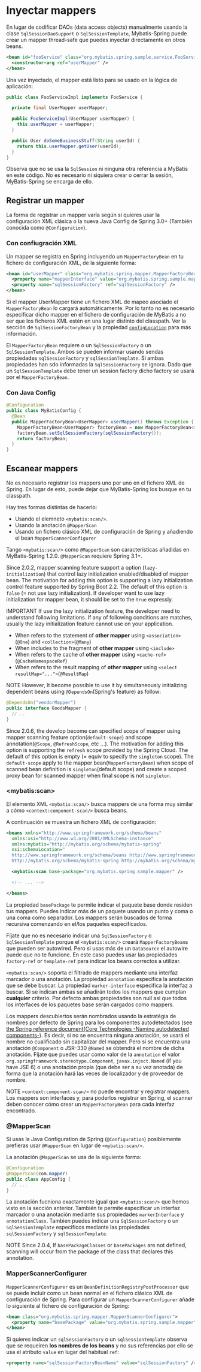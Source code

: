 <a name="Inyectar_mappers"></a>
# Inyectar mappers

En lugar de codificar DAOs (data access objects) manualmente usando la clase `SqlSessionDaoSupport` o `SqlSessionTemplate`, Mybatis-Spring puede crear un mapper thread-safe que puedes inyectar directamente en otros beans.

```xml
<bean id="fooService" class="org.mybatis.spring.sample.service.FooServiceImpl">
  <constructor-arg ref="userMapper" />
</bean>
```

 Una vez inyectado, el mapper está listo para se usado en la lógica de aplicación:

```java
public class FooServiceImpl implements FooService {

  private final UserMapper userMapper;

  public FooServiceImpl(UserMapper userMapper) {
    this.userMapper = userMapper;
  }

  public User doSomeBusinessStuff(String userId) {
    return this.userMapper.getUser(userId);
  }
}
```

Observa que no se usa la `SqlSession` ni ninguna otra referencia a MyBatis en este código. No es necesario ni siquiera crear o cerrar la sesión, MyBatis-Spring se encarga de ello.

<a name="register"></a>
## Registrar un mapper

La forma de registrar un mapper varía según si quieres usar la configuración XML clásica o la nueva Java Config de Spring 3.0+ (También conocida como `@Configuration`).

### Con confiugración XML

Un mapper se registra en Spring incluyendo un `MapperFactoryBean` en tu fichero de configuración XML, de la siguiente forma:

```xml
<bean id="userMapper" class="org.mybatis.spring.mapper.MapperFactoryBean">
  <property name="mapperInterface" value="org.mybatis.spring.sample.mapper.UserMapper" />
  <property name="sqlSessionFactory" ref="sqlSessionFactory" />
</bean>
```

Si el mapper UserMapper tiene un fichero XML de mapeo asociado el `MapperFactoryBean` lo cargará automáticamente.
Por lo tanto no es necesario especificar dicho mapper en el fichero de configuración de MyBatis a no ser que los ficheros XML estén en una lugar distinto del classpath.
Ver la sección de `SqlSessionFactoryBean` y la propiedad [`configLocation`](factorybean.html) para más información.

El `MapperFactoryBean` requiere o un `SqlSessionFactory` o un `SqlSessionTemplate`.
Ambos se pueden informar usando sendas propiedades `sqlSessionFactory` y `sqlSessionTemplate`.
Si ambas propiedades han sdo informadas la `SqlSessionFactory` se ignora.
Dado que un `SqlSessionTemplate` debe tener un session factory dicho factory se usará por el `MapperFactoryBean`.

### Con Java Config

```java
@Configuration
public class MyBatisConfig {
  @Bean
  public MapperFactoryBean<UserMapper> userMapper() throws Exception {
    MapperFactoryBean<UserMapper> factoryBean = new MapperFactoryBean<>(UserMapper.class);
    factoryBean.setSqlSessionFactory(sqlSessionFactory());
    return factoryBean;
  }
}
```

<a name="scan"></a>
## Escanear mappers

No es necesario registrar los mappers uno por uno en el fichero XML de Spring. En lugar de esto, puede dejar que MyBatis-Spring los busque en tu classpath.

Hay tres formas distintas de hacerlo:

* Usando el elemneto `<mybatis:scan/>`.
* Usando la anotación `@MapperScan`
* Usando un fichero clásico XML de configuración de Spring y añadiendo el bean `MapperScannerConfigurer`

Tango `<mybatis:scan/>` como `@MapperScan` son características añadidas en MyBatis-Spring 1.2.0. `@MapperScan` requiere Spring 3.1+.

Since 2.0.2, mapper scanning feature support a option (`lazy-initialization`) that control lazy initialization enabled/disabled of mapper bean.
The motivation for adding this option is supporting a lazy initialization control feature supported by Spring Boot 2.2.
The default of this option is `false` (= not use lazy initialization).
If developer want to use lazy initialization for mapper bean, it should be set to the `true` expressly.

<span class="label important">IMPORTANT</span> 
If use the lazy initialization feature, the developer need to understand following limitations.
If any of following conditions are matches, usually the lazy initialization feature cannot use on your application.

* When refers to the statement of **other mapper** using `<association>`(`@One`) and `<collection>`(`@Many`)
* When includes to the fragment of **other mapper** using `<include>`
* When refers to the cache of **other mapper** using `<cache-ref>`(`@CacheNamespaceRef`)
* When refers to the result mapping of **other mapper** using `<select resultMap="...">`(`@ResultMap`)

<span class="label important">NOTE</span>
However, It become possible to use it by simultaneously initializing dependent beans using `@DependsOn`(Spring's feature) as follow:

```java
@DependsOn("vendorMapper")
public interface GoodsMapper {
  // ...
}
```

Since 2.0.6, the develop become can specified scope of mapper using mapper scanning feature option(`default-scope`) and scope annotation(`@Scope`, `@RefreshScope`, etc ...).
The motivation for adding this option is supporting the `refresh` scope provided by the Spring Cloud. The default of this option is empty (= equiv to specify the `singleton` scope).
The `default-scope` apply to the mapper bean(`MapperFactoryBean`) when scope of scanned bean definition is `singleton`(default scope) and create a scoped proxy bean for scanned mapper when final scope is not `singleton`.

### \<mybatis:scan\>

El elemento XML `<mybatis:scan/>` busca mappers de una forma muy similar a cómo `<context:component-scan/>` busca beans.

A continuación se muestra un fichero XML de configuración:

```xml
<beans xmlns="http://www.springframework.org/schema/beans"
  xmlns:xsi="http://www.w3.org/2001/XMLSchema-instance"
  xmlns:mybatis="http://mybatis.org/schema/mybatis-spring"
  xsi:schemaLocation="
  http://www.springframework.org/schema/beans http://www.springframework.org/schema/beans/spring-beans.xsd
  http://mybatis.org/schema/mybatis-spring http://mybatis.org/schema/mybatis-spring.xsd">

  <mybatis:scan base-package="org.mybatis.spring.sample.mapper" />

  <!-- ... -->

</beans>
```

La propiedad <code>basePackage</code> te permite indicar el paquete base donde residen tus mappers.
Puedes indicar más de un paquete usando un punto y coma o una coma como separador. Los mappers serán buscados de forma recursiva comenzando en el/los paquetes especificados.

Fíjate que no es necesario indicar una `SqlSessionFactory` o `SqlSessionTemplate` porque el `<mybatis:scan/>` creará `MapperFactoryBean`s que pueden ser autowired.
Pero si usas más de un `DataSource` el autowire puede que no te funcione. En este caso puedes usar las propiedades `factory-ref` or `template-ref` para indicar los beans correctos a utilizar.

`<mybatis:scan/>` soporta el filtrado de mappers mediante una interfaz marcador o una anotación.
La propiedad `annotation` especifica la anotación que se debe buscar. La propiedad `marker-interface` especifica la interfaz a buscar.
Si se indican ambas se añadirán todos los mappers que cumplan **cualquier** criterio. Por defecto ambas propiedades son null asi que todos los interfaces de los paquetes base serán cargados como mappers.

Los mappers descubiertos serán nombrados usando la estratégia de nombres por defecto de Spring para los componentes autodetectados (see [the Spring reference document(Core Technologies -Naming autodetected components-](https://docs.spring.io/spring/docs/current/spring-framework-reference/core.html#beans-scanning-name-generator)).
Es decir, si no se encuentra ninguna anotación, se usará el nombre no cualificado sin capitalizar del mapper. Pero si se encuentra una anotación `@Component` o JSR-330 `@Named` se obtendrá el nombre de dicha anotación.
Fíjate que puedes usar como valor de la `annotation` el valor `org.springframework.stereotype.Component`, `javax.inject.Named` (if you have JSE 6) o una anotación propia (que debe ser a su vez anotada) de forma que la anotación hará las veces de localizador y de proveedor de nombre.

<span class="label important">NOTE</span>
`<context:component-scan/>` no puede encontrar y registrar mappers. Los mappers son interfaces y, para poderlos registrar en Spring, el scanner deben conocer cómo crear un `MapperFactoryBean` para cada interfaz encontrado.

### @MapperScan

Si usas la Java Configuration de Spring (`@Configuration`) posiblemente prefieras usar `@MapperScan` en lugar de `<mybatis:scan/>`.

La anotación `@MapperScan` se usa de la siguiente forma:

```java
@Configuration
@MapperScan(com.mapper)
public class AppConfig {
  // ...
}
```

La anotación fucniona exactamente igual que `<mybatis:scan/>` que hemos visto en la sección anterior.
También te permite especificar un interfaz marcador o una anotación mediante sus propiedades `markerInterface` y `annotationClass`.
Tambien puedes indicar una `SqlSessionFactory` o un `SqlSessionTemplate` específicos mediante las propiedades `sqlSessionFactory` y `sqlSessionTemplate`.

<span class="label important">NOTE</span>
Since 2.0.4, If `basePackageClasses` or `basePackages` are not defined, scanning will occur from the package of the class that declares this annotation.

### MapperScannerConfigurer

`MapperScannerConfigurer` es un `BeanDefinitionRegistryPostProcessor` que se puede incluir como un bean normal en el fichero clásico XML de configuración de Spring.
Para configurar un `MapperScannerConfigurer` añade lo siguiente al fichero de configuración de Spring:

```xml
<bean class="org.mybatis.spring.mapper.MapperScannerConfigurer">
  <property name="basePackage" value="org.mybatis.spring.sample.mapper" />
</bean>
```

Si quieres indicar un `sqlSessionFactory` o un `sqlSessionTemplate` observa que se requeiren **los nombres de los beans** y no sus referencias por ello se usa el atributo `value` en lugar del habitual `ref`:

```xml
<property name="sqlSessionFactoryBeanName" value="sqlSessionFactory" />
```
